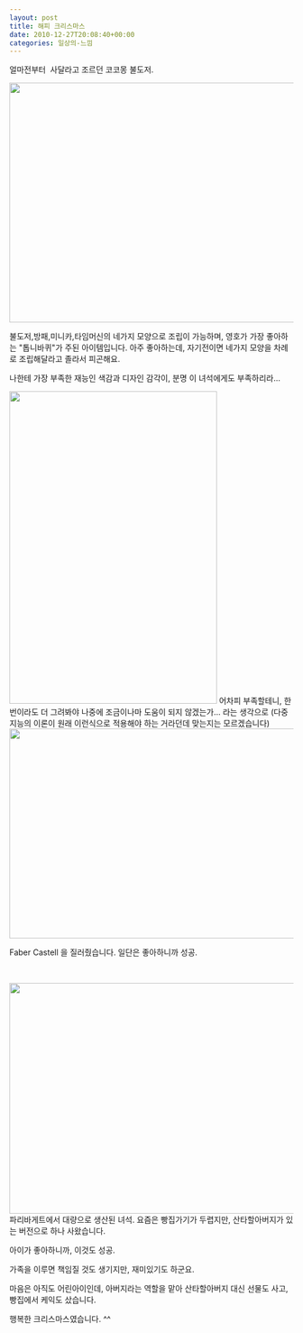 ```yaml
---
layout: post
title: 해피 크리스마스
date: 2010-12-27T20:08:40+00:00
categories: 일상의-느낌
---
```

얼마전부터  사달라고 조르던 코코몽 불도저.

<img class="aligncenter" alt="" src="http://jinto.pe.kr/wp-content/uploads/1/cfile29.uf.15710A554D18F1BB2701D4.jpg" width="566" height="425" />

불도저,방패,미니카,타임머신의 네가지 모양으로 조립이 가능하며, 영호가 가장 좋아하는 "톱니바퀴"가 주된 아이템입니다. 아주 좋아하는데, 자기전이면 네가지 모양을 차례로 조립해달라고 졸라서 피곤해요.

나한테 가장 부족한 재능인 색감과 디자인 감각이, 분명 이 녀석에게도 부족하리라...

<img class="aligncenter" alt="" src="http://jinto.pe.kr/wp-content/uploads/1/cfile23.uf.20710A554D18F1BA23AAE0.jpg" width="368" height="554" />
어차피 부족할테니, 한번이라도 더 그려봐야 나중에 조금이나마 도움이 되지 않겠는가... 라는 생각으로 (다중지능의 이론이 원래 이런식으로 적용해야 하는 거라던데 맞는지는 모르겠습니다)

<img class="aligncenter" alt="" src="http://jinto.pe.kr/wp-content/uploads/1/cfile24.uf.12710A554D18F1BB24E158.jpg" width="561" height="372" />

Faber Castell 을 질러줬습니다. 일단은 좋아하니까 성공.

&nbsp;

<img class="aligncenter" alt="" src="http://jinto.pe.kr/wp-content/uploads/1/cfile23.uf.13710A554D18F1BB2599A6.jpg" width="545" height="409" />
파리바게트에서 대량으로 생산된 녀석. 요즘은 빵집가기가 두렵지만, 산타할아버지가 있는 버전으로 하나 사왔습니다.

아이가 좋아하니까, 이것도 성공.

가족을 이루면 책임질 것도 생기지만, 재미있기도 하군요.

마음은 아직도 어린아이인데, 아버지라는 역할을 맡아 산타할아버지 대신 선물도 사고, 빵집에서 케익도 샀습니다.

행복한 크리스마스였습니다. ^^
